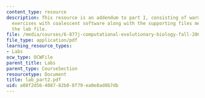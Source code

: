 ```yaml
---
content_type: resource
description: This resource is an addendum to part I, consisting of warm-up computer
  exercises with coalescent software along with the supporting files mentioned in
  the lab file.
file: /media/courses/6-877j-computational-evolutionary-biology-fall-2005/a08f2d56408782b08f79ea0e8ad0b7db_lab_part2.pdf
file_type: application/pdf
learning_resource_types:
- Labs
ocw_type: OCWFile
parent_title: Labs
parent_type: CourseSection
resourcetype: Document
title: lab_part2.pdf
uid: a08f2d56-4087-82b0-8f79-ea0e8ad0b7db
---
```

